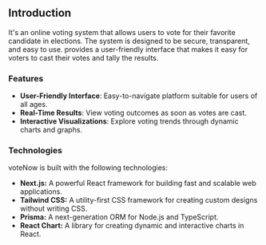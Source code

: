 ## Introduction
It's an online voting system that allows users to vote for their favorite candidate in elections. The system is designed to be secure, transparent, and easy to use. provides a user-friendly interface that makes it easy for voters to cast their votes and tally the results.

### Features
- **User-Friendly Interface**: Easy-to-navigate platform suitable for users of all ages.
- **Real-Time Results**: View voting outcomes as soon as votes are cast.
- **Interactive Visualizations**: Explore voting trends through dynamic charts and graphs.

### Technologies
voteNow is built with the following technologies:

- **Next.js:** A powerful React framework for building fast and scalable web applications.
- **Tailwind CSS:** A utility-first CSS framework for creating custom designs without writing CSS.
- **Prisma:** A next-generation ORM for Node.js and TypeScript.
- **React Chart:** A library for creating dynamic and interactive charts in React.

